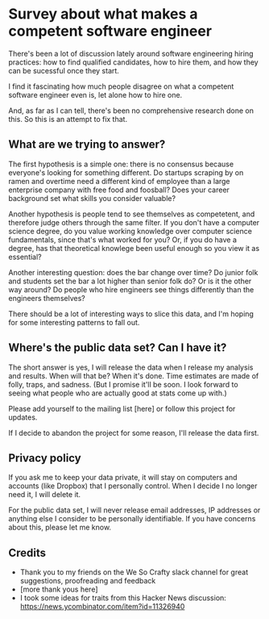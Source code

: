 Survey about what makes a competent software engineer
=====================================================

There's been a lot of discussion lately around software engineering hiring practices: how to find qualified candidates, how to hire them, and how they can be sucessful once they start. 

I find it fascinating how much people disagree on what a competent software engineer even is, let alone how to hire one.

And, as far as I can tell, there's been no comprehensive research done on this. So this is an attempt to fix that.

What are we trying to answer?
-----------------------------
The first hypothesis is a simple one: there is no consensus because everyone's looking for something different. Do startups scraping by on ramen and overtime need a different kind of employee than a large enterprise company with free food and foosball? Does your career background set what skills you consider valuable?

Another hypothesis is people tend to see themselves as competetent, and therefore judge others through the same filter. If you don't have a computer science degree, do you value working knowledge over computer science fundamentals, since that's what worked for you? Or, if you do have a degree, has that theoretical knowlege been useful enough so you view it as essential?

Another interesting question: does the bar change over time? Do junior folk and students set the bar a lot higher than senior folk do? Or is it the other way around? Do people who hire engineers see things differently than the engineers themselves?

There should be a lot of interesting ways to slice this data, and I'm hoping for some interesting patterns to fall out. 

Where's the public data set? Can I have it?
--------------------------------------------
The short answer is yes, I will release the data when I release my analysis and results. When will that be? When it's done. Time estimates are made of folly, traps, and sadness. (But I promise it'll be soon. I look forward to seeing what people who are actually good at stats come up with.) 

Please add yourself to the mailing list [here] or follow this project for updates.

If I decide to abandon the project for some reason, I'll release the data first. 

Privacy policy
--------------
If you ask me to keep your data private, it will stay on computers and accounts (like Dropbox) that I personally control. When I decide I no longer need it, I will delete it. 

For the public data set, I will never release email addresses, IP addresses or anything else I consider to be personally identifiable. If you have concerns about this, please let me know.

Credits
--------
* Thank you to my friends on the We So Crafty slack channel for great suggestions, proofreading and feedback
* [more thank yous here]
* I took some ideas for traits from this Hacker News discussion: https://news.ycombinator.com/item?id=11326940
